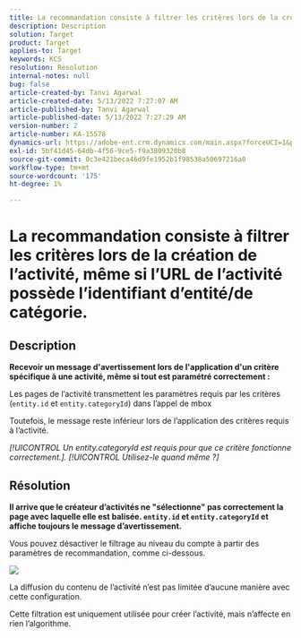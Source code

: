 ```yaml
---
title: La recommandation consiste à filtrer les critères lors de la création de l’activité, même si l’URL de l’activité possède l’identifiant d’entité/de catégorie.
description: Description
solution: Target
product: Target
applies-to: Target
keywords: KCS
resolution: Resolution
internal-notes: null
bug: false
article-created-by: Tanvi Agarwal
article-created-date: 5/13/2022 7:27:07 AM
article-published-by: Tanvi Agarwal
article-published-date: 5/13/2022 7:27:29 AM
version-number: 2
article-number: KA-15578
dynamics-url: https://adobe-ent.crm.dynamics.com/main.aspx?forceUCI=1&pagetype=entityrecord&etn=knowledgearticle&id=60604013-8ed2-ec11-a7b5-00224809c27a
exl-id: 5bf41d45-64db-4f56-9ce5-f9a3809320b8
source-git-commit: 0c3e421beca46d9fe1952b1f98538a50697216a0
workflow-type: tm+mt
source-wordcount: '175'
ht-degree: 1%

---
```


# La recommandation consiste à filtrer les critères lors de la création de l’activité, même si l’URL de l’activité possède l’identifiant d’entité/de catégorie.

## Description


<b>Recevoir un message d&#39;avertissement lors de l&#39;application d&#39;un critère spécifique à une activité, même si tout est paramétré correctement :</b>

Les pages de l’activité transmettent les paramètres requis par les critères (`entity.id` et `entity.categoryId`) dans l’appel de mbox 

Toutefois, le message reste inférieur lors de l’application des critères requis à l’activité.

*[!UICONTROL Un entity.categoryId est requis pour que ce critère fonctionne correctement.]. [!UICONTROL Utilisez-le quand même ?]*


## Résolution


<b>Il arrive que le créateur d’activités ne &quot;sélectionne&quot; pas correctement la page avec laquelle elle est balisée. `entity.id` et `entity.categoryId` et affiche toujours le message d’avertissement.</b>



Vous pouvez désactiver le filtrage au niveau du compte à partir des paramètres de recommandation, comme ci-dessous.

![](http://omniture.custhelp.com/ci/inlineImage/get/3041012/5090ecb0bec7673ef3ad943bd35f9095)



La diffusion du contenu de l’activité n’est pas limitée d’aucune manière avec cette configuration.



Cette filtration est uniquement utilisée pour créer l’activité, mais n’affecte en rien l’algorithme.

